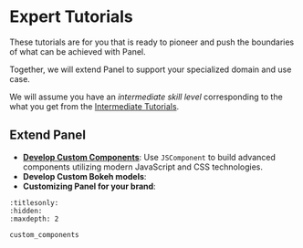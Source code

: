 # Expert Tutorials

These tutorials are for you that is ready to pioneer and push the boundaries of what can be achieved with Panel.

Together, we will extend Panel to support your specialized domain and use case.

We will assume you have an *intermediate skill level* corresponding to the what you get from the [Intermediate Tutorials](../basic/index.md).

## Extend Panel

- **[Develop Custom Components](./custom_components.md)**: Use `JSComponent` to build advanced components utilizing  modern JavaScript and CSS technologies.
- **Develop Custom Bokeh models**:
- **Customizing Panel for your brand**:

```{toctree}
:titlesonly:
:hidden:
:maxdepth: 2

custom_components
```
